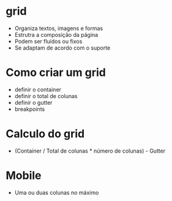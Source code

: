 # grid

- Organiza textos, imagens e formas
- Estrutra a composição da página
- Podem ser fluídos ou fixos
- Se adaptam de acordo com o suporte

# Como criar um grid

- definir o container
- definir o total de colunas
- definir o gutter
- breakpoints

# Calculo do grid

- (Container / Total de colunas \* número de colunas) - Gutter

# Mobile

- Uma ou duas colunas no máximo
